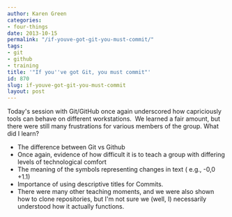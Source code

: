 ```yaml
---
author: Karen Green
categories:
- four-things
date: 2013-10-15
permalink: "/if-youve-got-git-you-must-commit/"
tags:
- git
- github
- training
title: '"If you''ve got Git, you must commit"'
id: 870
slug: if-youve-got-git-you-must-commit
layout: post
---
```

Today's session with Git/GitHub once again underscored how capriciously
  tools can behave on different workstations.  We learned a fair amount, but there
  were still many frustrations for various members of the group. What did I learn?

- The difference between Git vs Github
- Once again, evidence of how difficult it is to teach a group with differing levels of technological comfort
- The meaning of the symbols representing changes in text ( e.g., -0,0 +1.1)
- Importance of using descriptive titles for Commits.
- There were many other teaching moments, and we were also shown how to clone repositories, but I'm
  not sure we (well, I) necessarily understood how it actually functions.
